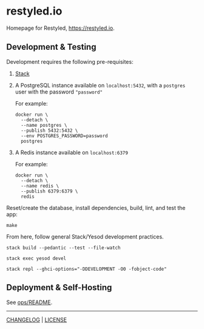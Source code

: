 # restyled.io

Homepage for Restyled, https://restyled.io.

## Development & Testing

Development requires the following pre-requisites:

1. [Stack](https://docs.haskellstack.org/en/stable/README/)
1. A PostgreSQL instance available on `localhost:5432`, with a `postgres` user
   with the password `"password"`

   For example:

   ```console
   docker run \
     --detach \
     --name postgres \
     --publish 5432:5432 \
     --env POSTGRES_PASSWORD=password
     postgres
   ```

1. A Redis instance available on `localhost:6379`

   For example:

   ```console
   docker run \
     --detach \
     --name redis \
     --publish 6379:6379 \
     redis
   ```

Reset/create the database, install dependencies, build, lint, and test the app:

```console
make
```

From here, follow general Stack/Yesod development practices.


```console
stack build --pedantic --test --file-watch
```

```console
stack exec yesod devel
```

```console
stack repl --ghci-options="-DDEVELOPMENT -O0 -fobject-code"
```

## Deployment & Self-Hosting

See [ops/README](./ops/README.md).

---

[CHANGELOG](./CHANGELOG.md) | [LICENSE](./LICENSE)
